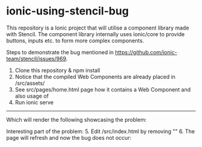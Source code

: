 # ionic-using-stencil-bug

This repository is a Ionic project that will utilise a component library made with Stencil. The component library internally uses ionic/core to provide buttons, inputs etc. to form more complex components.

Steps to demonstrate the bug mentioned in https://github.com/ionic-team/stencil/issues/969.

1. Clone this repository & npm install
2. Notice that the compiled Web Components are already placed in /src/assets/
3. See src/pages/home.html page how it contains a Web Component and also usage of <ion-input>
4. Run ionic serve

----------------------------------------------

Which will render the following showcasing the problem:

Interesting part of the problem:
5. Edit /src/index.html by removing "<script src='assets/mycomponent.js'></script>"
6. The page will refresh and now the bug does not occur: 

